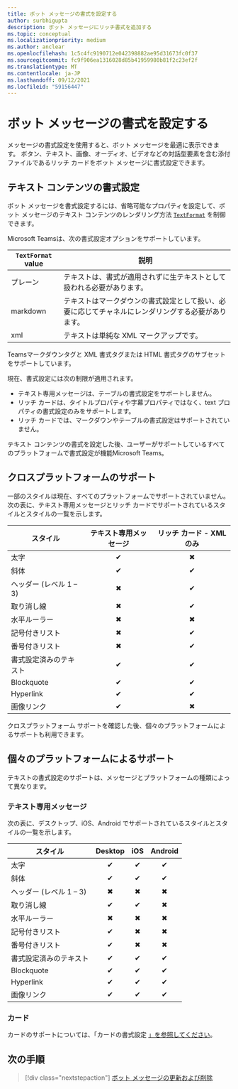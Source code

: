 ```yaml
---
title: ボット メッセージの書式を設定する
author: surbhigupta
description: ボット メッセージにリッチ書式を追加する
ms.topic: conceptual
ms.localizationpriority: medium
ms.author: anclear
ms.openlocfilehash: 1c5c4fc9190712e042398882ae95d31673fc0f37
ms.sourcegitcommit: fc9f906ea1316028d85b41959980b81f2c23ef2f
ms.translationtype: MT
ms.contentlocale: ja-JP
ms.lasthandoff: 09/12/2021
ms.locfileid: "59156447"
---
```

# <a name="format-your-bot-messages"></a>ボット メッセージの書式を設定する

メッセージの書式設定を使用すると、ボット メッセージを最適に表示できます。 ボタン、テキスト、画像、オーディオ、ビデオなどの対話型要素を含む添付ファイルであるリッチ カードをボット メッセージに書式設定できます。

## <a name="format-text-content"></a>テキスト コンテンツの書式設定

ボット メッセージを書式設定するには、省略可能なプロパティを設定して、ボット メッセージのテキスト コンテンツのレンダリング方法 [`TextFormat`](/bot-framework/dotnet/bot-builder-dotnet-create-messages#customizing-a-message) を制御できます。

Microsoft Teamsは、次の書式設定オプションをサポートしています。

| `TextFormat` value | 説明 |
| --- | --- |
| プレーン | テキストは、書式が適用されずに生テキストとして扱われる必要があります。|
| markdown | テキストはマークダウンの書式設定として扱い、必要に応じてチャネルにレンダリングする必要があります。 |
| xml | テキストは単純な XML マークアップです。 |

Teamsマークダウンタグと XML 書式タグまたは HTML 書式タグのサブセットをサポートしています。

現在、書式設定には次の制限が適用されます。

* テキスト専用メッセージは、テーブルの書式設定をサポートしません。
* リッチ カードは、タイトルプロパティや字幕プロパティではなく、text プロパティの書式設定のみをサポートします。
* リッチ カードでは、マークダウンやテーブルの書式設定はサポートされていません。

テキスト コンテンツの書式を設定した後、ユーザーがサポートしているすべてのプラットフォームで書式設定が機能Microsoft Teams。

## <a name="cross-platform-support"></a>クロスプラットフォームのサポート

一部のスタイルは現在、すべてのプラットフォームでサポートされていません。 次の表に、テキスト専用メッセージとリッチ カードでサポートされているスタイルとスタイルの一覧を示します。

| スタイル                     | テキスト専用メッセージ | リッチ カード - XML のみ |
| ---                       | :---: | :---: |
| 太字                      | ✔ | ✖ |
| 斜体                    | ✔ | ✔ |
| ヘッダー (レベル 1 &ndash; 3) | ✖ | ✔ |
| 取り消し線             | ✖ | ✔ |
| 水平ルーラー           | ✖ | ✖ |
| 記号付きリスト            | ✖ | ✔ |
| 番号付きリスト              | ✖ | ✔ |
| 書式設定済みのテキスト         | ✔ | ✔ |
| Blockquote                | ✔ | ✔ |
| Hyperlink                 | ✔ | ✔ |
| 画像リンク                | ✔ | ✖ |

クロスプラットフォーム サポートを確認した後、個々のプラットフォームによるサポートも利用できます。

## <a name="support-by-individual-platform"></a>個々のプラットフォームによるサポート

テキストの書式設定のサポートは、メッセージとプラットフォームの種類によって異なります。

### <a name="text-only-messages"></a>テキスト専用メッセージ

次の表に、デスクトップ、iOS、Android でサポートされているスタイルとスタイルの一覧を示します。

| スタイル                     | Desktop | iOS | Android |
| ---                       | :---: | :---: | :---: |
| 太字                      | ✔ | ✔ | ✔ |
| 斜体                    | ✔ | ✔ | ✔ |
| ヘッダー (レベル 1 &ndash; 3) | ✖ | ✖ | ✖ |
| 取り消し線             | ✔ | ✔ | ✖ |
| 水平ルーラー           | ✖ | ✖ | ✖ |
| 記号付きリスト            | ✔ | ✖ | ✖ |
| 番号付きリスト              | ✔ | ✖ | ✖ |
| 書式設定済みのテキスト         | ✔ | ✔ | ✔ |
| Blockquote                | ✔ | ✔ | ✔ |
| Hyperlink                 | ✔ | ✔ | ✔ |
| 画像リンク                | ✔ | ✔ | ✔ |

### <a name="cards"></a>カード

カードのサポートについては、「カードの書式設定 [」を参照してください](~/task-modules-and-cards/cards/cards-format.md)。

## <a name="next-step"></a>次の手順

> [!div class="nextstepaction"]
> [ボット メッセージの更新および削除](~/bots/how-to/update-and-delete-bot-messages.md)
